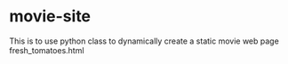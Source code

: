 # movie-site
This is to use python class to dynamically create a static movie web page fresh_tomatoes.html 
